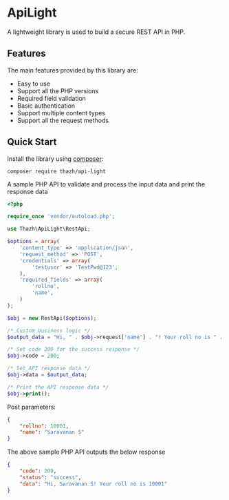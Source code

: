 # ApiLight
A lightweight library is used to build a secure REST API in PHP.

Features
--------

The main features provided by this library are:

 * Easy to use
 * Support all the PHP versions
 * Required field validation
 * Basic authentication
 * Support multiple content types
 * Support all the request methods

Quick Start
-----------

Install the library using [composer](https://getcomposer.org):

    composer require thazh/api-light

A sample PHP API to validate and process the input data and print the response data
```php
<?php

require_once 'vendor/autoload.php';

use Thazh\ApiLight\RestApi;

$options = array(
    'content_type' => 'application/json',
    'request_method' => 'POST',
    'credentials' => array(
        'testuser' => 'TestPwd@123',
    ),
    'required_fields' => array(
        'rollno',
        'name',
    )
);

$obj = new RestApi($options);

/* Custom business logic */
$output_data = "Hi, " . $obj->request['name'] . "! Your roll no is " . $obj->request['rollno'];

/* Set code 200 for the success response */
$obj->code = 200;

/* Set API response data */
$obj->data = $output_data;

/* Print the API response data */
$obj->print();

```
Post parameters:
```json
{
    "rollno": 10001,
    "name": "Saravanan S"
}
```
The above sample PHP API outputs the below response
```json
{
    "code": 200,
    "status": "success",
    "data": "Hi, Saravanan S! Your roll no is 10001"
}
```
